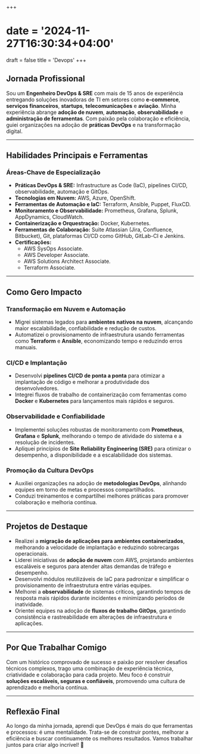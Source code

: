 +++
# date = '2024-11-27T16:30:34+04:00'
draft = false
title = 'Devops'
+++

## **Jornada Profissional**

Sou um **Engenheiro DevOps & SRE** com mais de 15 anos de experiência entregando soluções inovadoras de TI em setores como **e-commerce**, **serviços financeiros**, **startups**, **telecomunicações** e **aviação**. Minha experiência abrange **adoção de nuvem**, **automação**, **observabilidade** e **administração de ferramentas**. Com paixão pela colaboração e eficiência, guiei organizações na adoção de **práticas DevOps** e na transformação digital.

---

## **Habilidades Principais e Ferramentas**

### **Áreas-Chave de Especialização**
- **Práticas DevOps & SRE:** Infrastructure as Code (IaC), pipelines CI/CD, observabilidade, automação e GitOps.
- **Tecnologias em Nuvem:** AWS, Azure, OpenShift.
- **Ferramentas de Automação e IaC:** Terraform, Ansible, Puppet, FluxCD.
- **Monitoramento e Observabilidade:** Prometheus, Grafana, Splunk, AppDynamics, CloudWatch.
- **Containerização e Orquestração:** Docker, Kubernetes.
- **Ferramentas de Colaboração:** Suite Atlassian (Jira, Confluence, Bitbucket), Git, plataformas CI/CD como GitHub, GitLab-CI e Jenkins.
- **Certificações:**
  + AWS SysOps Associate.
  + AWS Developer Associate.
  + AWS Solutions Architect Associate.
  + Terraform Associate.

---

## **Como Gero Impacto**

### **Transformação em Nuvem e Automação**
- Migrei sistemas legados para **ambientes nativos na nuvem**, alcançando maior escalabilidade, confiabilidade e redução de custos.  
- Automatizei o provisionamento de infraestrutura usando ferramentas como **Terraform** e **Ansible**, economizando tempo e reduzindo erros manuais.  

### **CI/CD e Implantação**
- Desenvolvi **pipelines CI/CD de ponta a ponta** para otimizar a implantação de código e melhorar a produtividade dos desenvolvedores.  
- Integrei fluxos de trabalho de containerização com ferramentas como **Docker** e **Kubernetes** para lançamentos mais rápidos e seguros.  

### **Observabilidade e Confiabilidade**
- Implementei soluções robustas de monitoramento com **Prometheus**, **Grafana** e **Splunk**, melhorando o tempo de atividade do sistema e a resolução de incidentes.  
- Apliquei princípios de **Site Reliability Engineering (SRE)** para otimizar o desempenho, a disponibilidade e a escalabilidade dos sistemas.  

### **Promoção da Cultura DevOps**
- Auxiliei organizações na adoção de **metodologias DevOps**, alinhando equipes em torno de metas e processos compartilhados.  
- Conduzi treinamentos e compartilhei melhores práticas para promover colaboração e melhoria contínua.

---

## **Projetos de Destaque**

- Realizei a **migração de aplicações para ambientes containerizados**, melhorando a velocidade de implantação e reduzindo sobrecargas operacionais.  
- Liderei iniciativas de **adoção de nuvem** com AWS, projetando ambientes escaláveis e seguros para atender altas demandas de tráfego e desempenho.  
- Desenvolvi módulos reutilizáveis de IaC para padronizar e simplificar o provisionamento de infraestrutura entre várias equipes.  
- Melhorei a **observabilidade** de sistemas críticos, garantindo tempos de resposta mais rápidos durante incidentes e minimizando períodos de inatividade.  
- Orientei equipes na adoção de **fluxos de trabalho GitOps**, garantindo consistência e rastreabilidade em alterações de infraestrutura e aplicações.  

---

## **Por Que Trabalhar Comigo**

Com um histórico comprovado de sucesso e paixão por resolver desafios técnicos complexos, trago uma combinação de experiência técnica, criatividade e colaboração para cada projeto. Meu foco é construir **soluções escaláveis, seguras e confiáveis**, promovendo uma cultura de aprendizado e melhoria contínua.

---

## **Reflexão Final**

Ao longo da minha jornada, aprendi que DevOps é mais do que ferramentas e processos: é uma mentalidade. Trata-se de construir pontes, melhorar a eficiência e buscar continuamente os melhores resultados. Vamos trabalhar juntos para criar algo incrível! 🚀